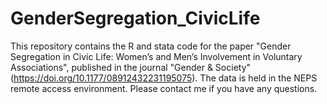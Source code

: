 # GenderSegregation_CivicLife

This repository contains the R and stata code for the paper "Gender Segregation in Civic Life: Women’s and Men’s Involvement in Voluntary Associations", published in the journal "Gender & Society" (https://doi.org/10.1177/08912432231195075). The data is held in the NEPS remote access environment. Please contact me if you have any questions.
